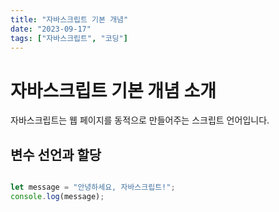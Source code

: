 ```yaml
---
title: "자바스크립트 기본 개념"
date: "2023-09-17"
tags: ["자바스크립트", "코딩"]
---
```


# 자바스크립트 기본 개념 소개

자바스크립트는 웹 페이지를 동적으로 만들어주는 스크립트 언어입니다.

## 변수 선언과 할당

```js

let message = "안녕하세요, 자바스크립트!";
console.log(message);
```